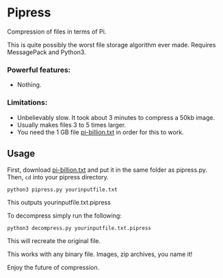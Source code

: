 # Pipress
Compression of files in terms of Pi.

This is quite possibly the worst file storage algorithm ever made.
Requires MessagePack and Python3.

### Powerful features:
- Nothing.

### Limitations:  
- Unbelievably slow. It took about 3 minutes to compress a 50kb image.
- Usually makes files 3 to 5 times larger.
- You need the 1 GB file [pi-billion.txt](https://stuff.mit.edu/afs/sipb/contrib/pi/pi-billion.txt) in order for this to work.

## Usage
First, download [pi-billion.txt](https://stuff.mit.edu/afs/sipb/contrib/pi/pi-billion.txt) and put it in the same folder as pipress.py. Then, `cd` into your pipress directory.

`python3 pipress.py yourinputfile.txt`

This outputs yourinputfile.txt.pipress

To decompress simply run the following:

`python3 decompress.py yourinputfile.txt.pipress`

This will recreate the original file.

This works with any binary file. Images, zip archives, you name it!

Enjoy the future of compression.
